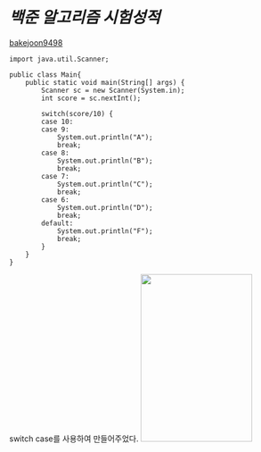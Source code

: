 *백준 알고리즘 시험성적*
==========
[bakejoon9498](https://www.acmicpc.net/problem/9498)

```
import java.util.Scanner;

public class Main{
	public static void main(String[] args) {
		Scanner sc = new Scanner(System.in);
		int score = sc.nextInt();
		
		switch(score/10) {
		case 10:
		case 9:
			System.out.println("A");
			break;
		case 8:
			System.out.println("B");
			break;
		case 7:
			System.out.println("C");
			break;
		case 6:
			System.out.println("D");
			break;
		default:
			System.out.println("F");
			break;
		}
	}
}
```
switch case를 사용하여 만들어주었다. 
<img src="https://postfiles.pstatic.net/MjAyMTA3MDdfMjk5/MDAxNjI1NjQ3MjYwOTY4.0X4xcCrNEYHqHsrkt_8uGMKeg09-4tnHlgMjg2KWxVgg.SPFX0u-o2geJrL-a4H5dvpnNCwB5GJ8LrbpKBm1LV1wg.PNG.hans9839/image.png?type=w773" width="200" height="300"></img></br>